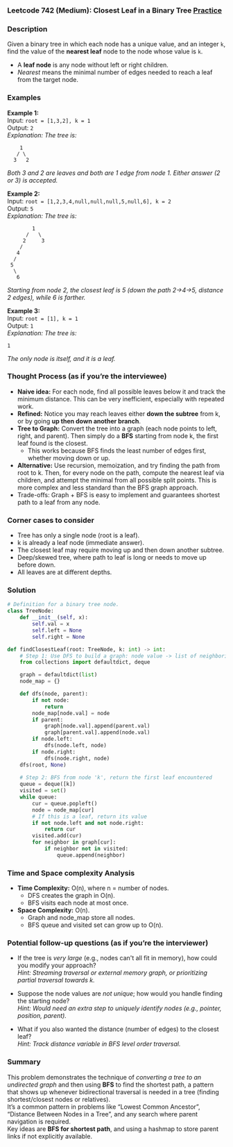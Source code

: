 ### Leetcode 742 (Medium): Closest Leaf in a Binary Tree [Practice](https://leetcode.com/problems/closest-leaf-in-a-binary-tree)

### Description  
Given a binary tree in which each node has a unique value, and an integer `k`, find the value of the **nearest leaf** node to the node whose value is `k`.  
- A **leaf node** is any node without left or right children.  
- *Nearest* means the minimal number of edges needed to reach a leaf from the target node.

### Examples  

**Example 1:**  
Input: `root = [1,3,2], k = 1`  
Output: `2`  
*Explanation: The tree is:*
```
    1
   / \
  3   2
```
*Both 3 and 2 are leaves and both are 1 edge from node 1. Either answer (2 or 3) is accepted.*

**Example 2:**  
Input: `root = [1,2,3,4,null,null,null,5,null,6], k = 2`  
Output: `5`  
*Explanation: The tree is:*
```
        1
      /   \
     2     3
    /
   4
  /
 5
  \
   6
```
*Starting from node 2, the closest leaf is 5 (down the path 2→4→5, distance 2 edges), while 6 is farther.*

**Example 3:**  
Input: `root = [1], k = 1`  
Output: `1`  
*Explanation: The tree is:*
```
1
```
*The only node is itself, and it is a leaf.*

### Thought Process (as if you’re the interviewee)  

- **Naive idea:** For each node, find all possible leaves below it and track the minimum distance. This can be very inefficient, especially with repeated work.
- **Refined:** Notice you may reach leaves either **down the subtree** from k, or by going **up then down another branch**.  
- **Tree to Graph:** Convert the tree into a graph (each node points to left, right, and parent). Then simply do a **BFS** starting from node k, the first leaf found is the closest.
    - This works because BFS finds the least number of edges first, whether moving down or up.
- **Alternative:** Use recursion, memoization, and try finding the path from root to k. Then, for every node on the path, compute the nearest leaf via children, and attempt the minimal from all possible split points. This is more complex and less standard than the BFS graph approach.
- Trade-offs: Graph + BFS is easy to implement and guarantees shortest path to a leaf from any node.

### Corner cases to consider  
- Tree has only a single node (root is a leaf).
- k is already a leaf node (immediate answer).
- The closest leaf may require moving up and then down another subtree.
- Deep/skewed tree, where path to leaf is long or needs to move up before down.
- All leaves are at different depths.

### Solution

```python
# Definition for a binary tree node.
class TreeNode:
    def __init__(self, x):
        self.val = x
        self.left = None
        self.right = None

def findClosestLeaf(root: TreeNode, k: int) -> int:
    # Step 1: Use DFS to build a graph: node value -> list of neighboring nodes
    from collections import defaultdict, deque

    graph = defaultdict(list)
    node_map = {}

    def dfs(node, parent):
        if not node:
            return
        node_map[node.val] = node
        if parent:
            graph[node.val].append(parent.val)
            graph[parent.val].append(node.val)
        if node.left:
            dfs(node.left, node)
        if node.right:
            dfs(node.right, node)
    dfs(root, None)
    
    # Step 2: BFS from node 'k', return the first leaf encountered
    queue = deque([k])
    visited = set()
    while queue:
        cur = queue.popleft()
        node = node_map[cur]
        # If this is a leaf, return its value
        if not node.left and not node.right:
            return cur
        visited.add(cur)
        for neighbor in graph[cur]:
            if neighbor not in visited:
                queue.append(neighbor)
```

### Time and Space complexity Analysis  

- **Time Complexity:** O(n), where n = number of nodes.  
    - DFS creates the graph in O(n).  
    - BFS visits each node at most once.
- **Space Complexity:** O(n).  
    - Graph and node_map store all nodes.  
    - BFS queue and visited set can grow up to O(n).

### Potential follow-up questions (as if you’re the interviewer)  

- If the tree is *very large* (e.g., nodes can't all fit in memory), how could you modify your approach?  
  *Hint: Streaming traversal or external memory graph, or prioritizing partial traversal towards k.*

- Suppose the node values are *not unique*; how would you handle finding the starting node?  
  *Hint: Would need an extra step to uniquely identify nodes (e.g., pointer, position, parent).*

- What if you also wanted the distance (number of edges) to the closest leaf?  
  *Hint: Track distance variable in BFS level order traversal.*

### Summary

This problem demonstrates the technique of *converting a tree to an undirected graph* and then using **BFS** to find the shortest path, a pattern that shows up whenever bidirectional traversal is needed in a tree (finding shortest/closest nodes or relatives).  
It’s a common pattern in problems like “Lowest Common Ancestor”, “Distance Between Nodes in a Tree”, and any search where parent navigation is required.  
Key ideas are **BFS for shortest path**, and using a hashmap to store parent links if not explicitly available.